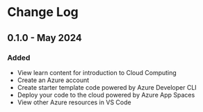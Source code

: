 # Change Log

## 0.1.0 - May 2024

### Added
- View learn content for introduction to Cloud Computing
- Create an Azure account
- Create starter template code powered by Azure Developer CLI
- Deploy your code to the cloud powered by Azure App Spaces
- View other Azure resources in VS Code